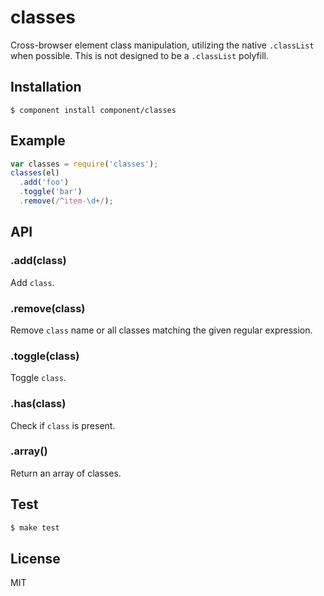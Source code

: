 
# classes

  Cross-browser element class manipulation, utilizing the native `.classList` when possible. This is not designed to be a `.classList` polyfill.

## Installation

```
$ component install component/classes
```

## Example

```js
var classes = require('classes');
classes(el)
  .add('foo')
  .toggle('bar')
  .remove(/^item-\d+/);
```

## API

### .add(class)

  Add `class`.

### .remove(class)

  Remove `class` name or all classes matching the given regular expression.

### .toggle(class)

  Toggle `class`.

### .has(class)

  Check if `class` is present.

### .array()

  Return an array of classes.

## Test

```sh
$ make test
```

## License

  MIT
